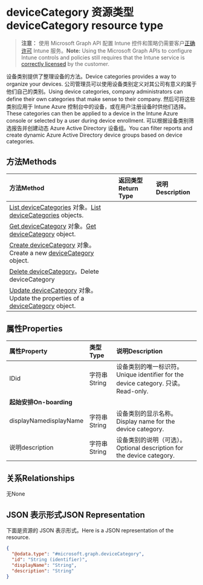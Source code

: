 # <a name="devicecategory-resource-type"></a><span data-ttu-id="5612e-101">deviceCategory 资源类型</span><span class="sxs-lookup"><span data-stu-id="5612e-101">deviceCategory resource type</span></span>

> <span data-ttu-id="5612e-102">**注意：** 使用 Microsoft Graph API 配置 Intune 控件和策略仍需要客户[正确许可](https://go.microsoft.com/fwlink/?linkid=839381) Intune 服务。</span><span class="sxs-lookup"><span data-stu-id="5612e-102">**Note:** Using the Microsoft Graph APIs to configure Intune controls and policies still requires that the Intune service is [correctly licensed](https://go.microsoft.com/fwlink/?linkid=839381) by the customer.</span></span>

<span data-ttu-id="5612e-103">设备类别提供了整理设备的方法。</span><span class="sxs-lookup"><span data-stu-id="5612e-103">Device categories provides a way to organize your devices.</span></span> <span data-ttu-id="5612e-104">公司管理员可以使用设备类别定义对其公司有意义的属于他们自己的类别。</span><span class="sxs-lookup"><span data-stu-id="5612e-104">Using device categories, company administrators can define their own categories that make sense to their company.</span></span> <span data-ttu-id="5612e-105">然后可将这些类别应用于 Intune Azure 控制台中的设备，或在用户注册设备时供他们选择。</span><span class="sxs-lookup"><span data-stu-id="5612e-105">These categories can then be applied to a device in the Intune Azure console or selected by a user during device enrollment.</span></span> <span data-ttu-id="5612e-106">可以根据设备类别筛选报告并创建动态 Azure Active Directory 设备组。</span><span class="sxs-lookup"><span data-stu-id="5612e-106">You can filter reports and create dynamic Azure Active Directory device groups based on device categories.</span></span>

## <a name="methods"></a><span data-ttu-id="5612e-107">方法</span><span class="sxs-lookup"><span data-stu-id="5612e-107">Methods</span></span>
|<span data-ttu-id="5612e-108">方法</span><span class="sxs-lookup"><span data-stu-id="5612e-108">Method</span></span>|<span data-ttu-id="5612e-109">返回类型</span><span class="sxs-lookup"><span data-stu-id="5612e-109">Return Type</span></span>|<span data-ttu-id="5612e-110">说明</span><span class="sxs-lookup"><span data-stu-id="5612e-110">Description</span></span>|
|:---|:---|:---|
|<span data-ttu-id="5612e-111">[List deviceCategories](../api/intune_shared_devicecategory_list.md) 对象。</span><span class="sxs-lookup"><span data-stu-id="5612e-111">[List deviceCategories](../api/intune_shared_devicecategory_list.md) objects.</span></span>|
|<span data-ttu-id="5612e-112">[Get deviceCategory](../api/intune_shared_devicecategory_get.md) 对象。</span><span class="sxs-lookup"><span data-stu-id="5612e-112">[Get deviceCategory](../api/intune_shared_devicecategory_get.md) object.</span></span>|
|<span data-ttu-id="5612e-113">[Create deviceCategory](../api/intune_shared_devicecategory_create.md) 对象。</span><span class="sxs-lookup"><span data-stu-id="5612e-113">Create a new [deviceCategory](../api/intune_shared_devicecategory_create.md) object.</span></span>|
|<span data-ttu-id="5612e-114">[Delete deviceCategory](../api/intune_shared_devicecategory_delete.md)。</span><span class="sxs-lookup"><span data-stu-id="5612e-114">Delete deviceCategory</span></span>|
|<span data-ttu-id="5612e-115">[Update deviceCategory](../api/intune_shared_devicecategory_update.md) 对象。</span><span class="sxs-lookup"><span data-stu-id="5612e-115">Update the properties of a [deviceCategory](../api/intune_shared_devicecategory_update.md) object.</span></span>|

## <a name="properties"></a><span data-ttu-id="5612e-116">属性</span><span class="sxs-lookup"><span data-stu-id="5612e-116">Properties</span></span>
|<span data-ttu-id="5612e-117">属性</span><span class="sxs-lookup"><span data-stu-id="5612e-117">Property</span></span>|<span data-ttu-id="5612e-118">类型</span><span class="sxs-lookup"><span data-stu-id="5612e-118">Type</span></span>|<span data-ttu-id="5612e-119">说明</span><span class="sxs-lookup"><span data-stu-id="5612e-119">Description</span></span>|
|:---|:---|:---|
|<span data-ttu-id="5612e-120">ID</span><span class="sxs-lookup"><span data-stu-id="5612e-120">id</span></span>|<span data-ttu-id="5612e-121">字符串</span><span class="sxs-lookup"><span data-stu-id="5612e-121">String</span></span>|<span data-ttu-id="5612e-122">设备类别的唯一标识符。</span><span class="sxs-lookup"><span data-stu-id="5612e-122">Unique identifier for the device category.</span></span> <span data-ttu-id="5612e-123">只读。</span><span class="sxs-lookup"><span data-stu-id="5612e-123">Read-only.</span></span>|
|<span data-ttu-id="5612e-124">**起始安排**</span><span class="sxs-lookup"><span data-stu-id="5612e-124">**On-boarding**</span></span>|
|<span data-ttu-id="5612e-125">displayName</span><span class="sxs-lookup"><span data-stu-id="5612e-125">displayName</span></span>|<span data-ttu-id="5612e-126">字符串</span><span class="sxs-lookup"><span data-stu-id="5612e-126">String</span></span>|<span data-ttu-id="5612e-127">设备类别的显示名称。</span><span class="sxs-lookup"><span data-stu-id="5612e-127">Display name for the device category.</span></span>|
|<span data-ttu-id="5612e-128">说明</span><span class="sxs-lookup"><span data-stu-id="5612e-128">description</span></span>|<span data-ttu-id="5612e-129">字符串</span><span class="sxs-lookup"><span data-stu-id="5612e-129">String</span></span>|<span data-ttu-id="5612e-130">设备类别的说明（可选）。</span><span class="sxs-lookup"><span data-stu-id="5612e-130">Optional description for the device category.</span></span>|

## <a name="relationships"></a><span data-ttu-id="5612e-131">关系</span><span class="sxs-lookup"><span data-stu-id="5612e-131">Relationships</span></span>
<span data-ttu-id="5612e-132">无</span><span class="sxs-lookup"><span data-stu-id="5612e-132">None</span></span>

## <a name="json-representation"></a><span data-ttu-id="5612e-133">JSON 表示形式</span><span class="sxs-lookup"><span data-stu-id="5612e-133">JSON Representation</span></span>
<span data-ttu-id="5612e-134">下面是资源的 JSON 表示形式。</span><span class="sxs-lookup"><span data-stu-id="5612e-134">Here is a JSON representation of the resource.</span></span>
<!--{
  "blockType": "resource",
  "keyProperty": "id",
  "baseType": "microsoft.graph.entity",
  "@odata.type": "microsoft.graph.deviceCategory"
}-->
``` json
{
  "@odata.type": "#microsoft.graph.deviceCategory",
  "id": "String (identifier)",
  "displayName": "String",
  "description": "String"
}
```



